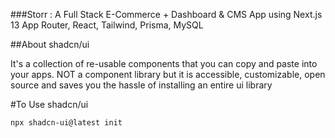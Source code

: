 ###Storr : A Full Stack E-Commerce + Dashboard & CMS App using Next.js 13 App Router, React, Tailwind, Prisma, MySQL

##About shadcn/ui

It's a collection of re-usable components that you can copy and paste into your apps. NOT a component library but it is accessible, customizable, open source and saves you the hassle of installing an entire ui library

#To Use shadcn/ui
```
npx shadcn-ui@latest init
```
